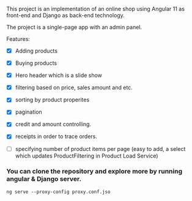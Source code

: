 This project is an implementation of an online shop using Angular 11 as front-end and Django as back-end technology.

The project is a single-page app with an admin panel.

Features:
  - [x] Adding products
  - [x] Buying products
  - [x] Hero header which is a slide show
  - [x] filtering based on price, sales amount and etc.
  - [x] sorting by product properites
  - [x] pagination
  - [x] credit and amount controlling.
  - [x] receipts in order to trace orders.
  - [ ] specifying number of product items per page (easy to add, a select which updates ProductFiltering in Product Load Service)


### You can clone the repository and explore more by running angular & Django server.


```
ng serve --proxy-config proxy.conf.jso
```
